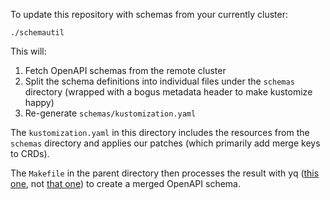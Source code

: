 To update this repository with schemas from your currently cluster:

```
./schemautil
```

This will:

1. Fetch OpenAPI schemas from the remote cluster
2. Split the schema definitions into individual files under the `schemas` directory (wrapped with a bogus metadata header to make kustomize happy)
3. Re-generate `schemas/kustomization.yaml`

The `kustomization.yaml` in this directory includes the resources from the `schemas` directory and applies our patches (which primarily add merge keys to CRDs).

The `Makefile` in the parent directory then processes the result with yq ([this one], not [that one]) to create a merged OpenAPI schema.

[this one]: https://kislyuk.github.io/yq/
[that one]: https://github.com/mikefarah/yq
